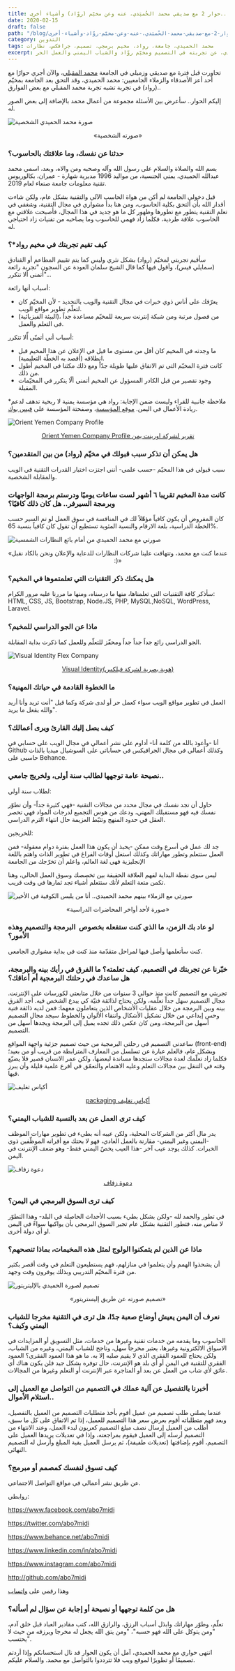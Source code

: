 ```yaml
---
title: حوار 2 مع صديقي محمد الحُميَدي، عنه وعن مخيّم (روّاد) وأشياء أخرى..
date: 2020-02-15
draft: false
path: "/blog/حوار-2-مع-صديقي-محمد-الحُميَدي،-عنه-وعن-مخيّم-روّاد-وأشياء-أخرى"
category: التدوين
tags: محمد الحميدي، جامعة، رواد، مخيم برمجي، تصميم، جرافكس، نظارات
excerpt: حوار مع محمد الحميدي، عن تجربته في التصميم ومخيّم روّاد والشباب اليمني والعمل الحر.
---
```


تحاورت قبل فترة مع صديقي وزميلي في الجامعة [محمد المقبلي](http://watheq.xyz/post.php?p_id=81)، والآن أجري حوارًا مع أحد أعز الأصدقاء والزملاء الجامعيين: محمد الحميدي، وقد التحق بعد الجامعة بمخيّم (رواد) في تجربة تشبه تجربة محمد المقبلي مع بعض الفوارق..

إليكم الحوار.. سأعرض بين الأسئلة مجموعة من أعمال محمد بالإضافة إلى بعض الصور له.

![صورة محمد الحميدي الشخصية](images/ِAbo-7umadi-photo.jpg)

<p style="text-align: center">«صورته الشخصية»</p>


### حدثنا عن نفسك، وما علاقتك بالحاسوب؟ 

بسم الله والصلاة والسلام على رسول الله وآله وصحبه ومن والاه، وبعد، اسمي محمد عبدالله الحميدي، يمني الجنسية، من مواليد 1996 مديرية شهارة - عمران، بكالوريوس تقنية معلومات جامعة صنعاء لعام 2019.

قبل دخولي الجامعة لم أكن من هواة الحاسب الآلي والتقنية بشكل عام، ولكن شاءت أقدار الله بأن ألتحق بكلية الحاسوب، ومن هنا بدأ مشواري في مجال التقنية، وشغفي في تعلم التقنية يتطور مع تطورها وظهور كل ما هو جديد في هذا المجال، فأصبحت علاقتي مع الحاسوب علاقة طردية، فكلما زاد فهمي للحاسوب وما يصاحبه من تقنيات زاد احتياجي له.

### كيف تقيم تجربتك في مخيم رواد*؟  

سأقيم تجربتي لمخيّم (رواد) بشكل نثري وليس كما يتم تقييم المطاعم أو الفنادق (سمايلي فيس)، وأقول فيها كما قال الشيخ سلمان العودة عن السجون "تجربة رائعة أتمنى ألا تتكرر"...

أسباب أنها رائعة:

-   يعرّفك على أناس ذوي خبرات في مجال التقنية والويب بالتحديد - لأن المخيّم كان لتعلّم تطوير مواقع الويب.
-   (البيئة الفيزيائية)، من فصول مرتبة ومن شبكة إنترنت سريعة للمخيّم مساعدة جداً في التعلم والعمل.

أسباب أني أتمنّى أّلا تتكرر:

-   ما وجدته في المخيم كان أقل من مستوى ما قيل في الإعلان عن هذا المخيم قبل انطلاقه (أقصد به الخطّة التعليمية).
-   كانت فترة المخيّم التي تم الاتفاق عليها طويلة جدّاً ومع ذلك مكثنا في المخيم أطول من ذلك.
-   وجود تقصير من قبل الكادر المسؤول عن المخيم أتمنى ألّا يتكرر في المخيّمات المقبلة.

*ملاحظة جانبية للقراء وليست ضمن الإجابة: رواد هي مؤسسة يمنية لا ربحية تدهف لدعم ريادة الأعمال في اليمن. [موقع المؤسسة](http://www.rowad.org/)، وصفحتة المؤسسة على [فيس بوك](https://www.facebook.com/ROWAD.Foundation/).

![Orient Yemen Company Profile](images/orient-yemen-company-profile.jpg)

<p style="text-align: center">
<a href="https://www.behance.net/gallery/89560355/Orient-Yemen-Company-Profile-">Orient Yemen Company Profile تقرير لشركة اورينت يمن</a>
</p>


### هل يمكن أن تذكر سبب قبولك في مخيّم (رواد) من بين المتقدمين؟

سبب قبولي في هذا المخيّم -حسب علمي- أنني اجتزت اختبار القدرات التقنية في الويب والمقابلة الشخصية.

### كانت مدة المخيم تقريبا ٦ أشهر لست ساعات يوميًا ودرستم برمجة الواجهات وبرمجة السيرفر.. هل كان ذلك كافيًا؟

كان المفروض أن يكون كافياً مؤهّلاً لك في المنافسة في سوق العمل لو تم السير حسب الخطة الدراسية، بلغة الارقام والنسبة المئوية تستطيع أن تقول كان كافياً بنسبة 65%.

![صورتي مع محمد الحميدي من أمام بائع النظارات الشمسية](images/me-and-abo7umadi.jpg)

<p style="text-align: center">«عندما كنت مع محمد، وتتهافت علينا شركات النظارات للدعاية والإعلان ونحن بالكاد نقبل :)»</p>



### هل يمكنك ذكر التقنيات التي تعلمتموها في المخيم؟ 

سأذكر كافة التقنيات التي تعلمناها، منها ما درسناه، ومنها ما مررنا عليه مرور الكرام: HTML, CSS, JS, Bootstrap, Node.JS, PHP, MySQL,NoSQL, WordPress, Laravel.

### ماذا عن الجو الدراسي للمخيم؟ 

الجو الدراسي رائع جداً جداً جداً ومحفّز للتعلّم وللعمل كما ذكرت بداية المقابلة.

![Visual Identity Flex Company](images/visual-identity-flex.jpg)

<p style="text-align: center"><a href="https://www.behance.net/gallery/83544677/Visual-Identity%28-%29">Visual Identity(هوية بصرية لشركة فيلكس)</a></p>


### ما الخطوة القادمة في حياتك المهنية؟ 

العمل في تطوير مواقع الويب سواء كعمل حر أو لدى شركة وكما قيل "أنت تريد وأنا أريد والله يفعل ما يريد".

### كيف يصل إليك القارئ ويرى أعمالك؟ 

أنا -وأعوذ بالله من كلمة أنا- أداوم على نشر أعمالي في مجال الويب على حسابي في Github وكذلك أعمالي في مجال الجرافيكس في حساباتي على السوشيال ميديا بالذات حاسبي على Behance.

### نصيحة عامة توجهها لطالب سنة أولى، ولخريج جامعي.. 

لطلاب سنة أولى:

حاول أن تجد نفسك في مجال محدد من مجالات التقنية -فهي كثيرة جداً- وأن تطوّر نفسك فيه فهو مستقبلك المهني، ودعك من هوس التجميع لدرجات المواد فهي تحصر العقل في حدود المنهج وتثبّط العزيمة حال انتهاء الترم الدراسي.

للخريجين:

جد لك عمل في أسرع وقت ممكن -يحبذ أن يكون هذا العمل بفترة دوام معقولة- فمن العمل ستتعلم وتطور مهاراتك وكذلك استغل أوقات الفراغ في تطوير الذات واهتم باللغة الإنجليزية فهي لغة العالم، واعلم أن تخرّجك من الجامعة

ليس سوى نقطة البداية لفهم العلاقة الحقيقة بين تخصصك وسوق العمل الحالي، وهنا تكمن متعة التعلم لأنك ستتعلم أشياء تجد ثمارها في وقت قريب.

![صورتي مع الزملاء بينهم محمد الحميدي.. أنا من يلبس الكوفية في الأخير](images/me-and-classmates.jpg)

<p style="text-align: center">«صورة لأحد أواخر المحاضرات الدراسية»</p>

### لو عاد بك الزمن، ما الذي كنت ستفعله بخصوص  البرمجة والتصميم وهذه الأمور؟ 

كنت سأتعلمها وأصل فيها لمراحل متقدّمة منذ كنت في بداية مشواري الجامعي.

### خبّرنا عن تجربتك في التصميم، كيف تعلمته؟ ما الفرق في رأيك بينه والبرمجة، هل ساعدك في رحلتك البرمجية أم أعاقك؟ 

تجربتي مع التصميم كانت منذ حوالي 3 سنوات من خلال متابعتي لكورسات على الإنترنت. مجال التصميم سهل جداً تعلّمه، ولكن يحتاج لذائقة فنيّة كي يبدع الشخص فيه. أجد الفرق بينه وبين البرمجة من خلال عقليات الأشخاص الذين يتعاملون معهما: فمن لديه ذائقة فنية وحس إبداعي من خلال تشكيل الأشكال وانتقاء الألوان والخطوط سيجد مجال التصميم أسهل من البرمجة، ومن كان عكس ذلك تجده يميل إلى البرمجة ويجدها أسهل من التصميم.

ساعدني التصميم في رحلتي البرمجية من حيث تصميم جزئية واجهة المواقع (front-end) وبشكل عام، فالعلم عبارة عن تسلسل من المعارف المترابطة من قريب أو من بعيد؛ فكلما زاد تعلّمك لعدة مجالات ستجدها مساندة لبعضها، ولكن عمر الانسان قصير فلا يضيّع وقته في التنقل بين مجالات التعلم وعليه الاهتمام والتعمّق في أفرع علمية قليلة وأن يبرز فيها.

![أكياس تغليف](images/packaging.jpg)

<p style="text-align: center"><a href="https://www.behance.net/gallery/80350809/packaging-">packaging أكياس تغليف</a></p>

### كيف ترى العمل عن بعد بالنسبة للشباب اليمني؟

يدر مال أكثر من الشركات المحلية، ولكن عيبه أنه بطيء في تطوير مهارات الموظف -اليمني وغير اليمني- مقارنة بالعمل العادي، فهو لا يحتك مع أقرانه الموظّفين ذوي الخبرات. كذلك يوجد عيب آخر -هذا العيب يخصّ اليمني فقط- وهو ضعف الإنترنت في اليمن.

![دعوة زفاف](images/wedding-card.jpg)

<p style="text-align: center"><a href="https://www.behance.net/gallery/73235953/_">دعوة زفاف</a></p>

### كيف ترى السوق البرمجي في اليمن؟

في تطور والحمد لله -ولكن بشكل بطيء بسبب الأحداث الحاصلة في البلد- وهذا التطوّر لا مناص منه، فتطور التقنية بشكل عام تجبر السوق البرمجي بأن يواكبها سواءً في اليمن او أي دولة أخرى.

### ماذا عن الذين لم يتمكنوا الولوج لمثل هذه المخيمات، بماذا تنصحهم؟

أن يشحذوا الهمم وأن يتعلموا في منازلهم، فهم يستطيعون التعلم في وقت أقصر بكثير من فترة المخيّم التدريبي وبذلك يوفرون وقت وجهد.

![تصميم لصورة الحميدي بالإليتريتور](images/line-photo-illistrator.png)

<p style="text-align: center">«تصميم صورته عن طريق إليستريتور»</p>


### نعرف أن اليمن يعيش أوضاع صعبة جدًا، هل ترى في التقنية مخرجا للشباب اليمني وكيف؟

الحاسوب وما يقدمه من خدمات تقنية وغيرها من خدمات، مثل التسويق أو المزايدات في الاسواق الالكترونية وغيرها، يعتبر مخرجاً سهل، وناجح للشباب اليمني، وغيره من الشباب، ولكن يحتاج للعمود الفقري الذي لا يقيم صلبه إلا به. ما هو هذا العمود الفقري؟ العمود الفقري للتقنية في اليمن أو أي بلد هو الإنترنت، حال توفره بشكل جيد فلن يكون هناك أي عائق لأي شاب من العمل عن بعد أو المتاجرة عبر الإنترنت أو التعلم وغيرها من المجالات.

### أخبرنا بالتفصيل عن آلية عملك في التصميم من التواصل مع العميل إلى استلام الأموال..

عندما يصلني طلب تصميم من عميل أقوم بأخذ متطلبات التصميم من العميل بالتفصيل، وبعد فهم متطلباته أقوم بعرض سعر هذا التصميم للعميل، إذا تم الاتفاق على كل ما سبق، أطلب من العميل إرسال نصف مبلغ التصميم كعربون لبدء العمل، وعند الانتهاء من التصميم أرسله إلى العميل فيقوم بمراجعته، وإذا في تعديلات يريدها العميل على التصميم، أقوم بإضافتها (تعديلات طفيفة)، ثم يرسل العميل بقية المبلغ وأرسل له التصميم النهائي.

### كيف تسوق لنفسك كمصمم أو مبرمج؟

عن طريق نشر أعمالي في مواقع التواصل الاجتماعي.

روابطي: 

<https://www.facebook.com/abo7midi>

<https://twitter.com/abo7midi>

<https://www.behance.net/abo7midi>

<https://www.linkedin.com/in/abo7midi>

<https://www.instagram.com/abo7midi>

<http://github.com/abo7midi> 

وهذا رقمي على [واتساب](https://wa.me/00967771099889)


### هل من كلمة توجهها أو نصيحة أو إجابة عن سؤال لم أسأله؟

تعلّم، وطوّر مهاراتك وابذل أسباب الرزق، والرازق الله، كتب مقادير العباد قبل خلق آدم، "ومن يتوكل على الله فهو حسبه"، "ومن يتق الله يجعل له مخرجا ويرزقه من حيث لا يحتسب".

انتهى حواري مع محمد الحميدي، آمل أن يكون الحوار قد نال استحسانكم وإذا أردتم تصميمًا أو تطويرًا لموقع ويب فلا تترددوا بالتواصل مع محمد. والسلام عليكم.